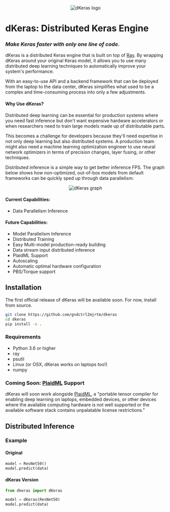 <p align="center">
  <img src="https://github.com/gndctrl2mjrtm/dkeras/blob/master/assets/dkeras_logo.png?raw=true" alt="dKeras logo"/>
</p>

# dKeras: Distributed Keras Engine
### ***Make Keras faster with only one line of code.***

dKeras is a distributed Keras engine that is built on top of 
[Ray](https://github.com/ray-project/ray). By wrapping dKeras around your
original Keras model, it allows you to use many distributed deep learning
techniques to automatically improve your system's performance.


With an easy-to-use API and a backend framework that can be deployed from
the laptop to the data center, dKeras simpilifies what used to be a complex
and time-consuming process into only a few adjustments.

#### Why Use dKeras?

Distributed deep learning can be essential for production systems where you 
need fast inference but don't want expensive hardware accelerators or when
researchers need to train large models made up of distributable parts.

This becomes a challenge for developers because they'll need expertise in not
only deep learning but also distributed systems. A production team might also
need a machine learning optimization engineer to use neural network 
optimizers in terms of precision changes, layer fusing, or other techniques. 

Distributed inference is a simple way to get better inference FPS. The graph 
below shows how non-optimized, out-of-box models from default frameworks can 
be quickly sped up through data parallelism:

<p align="center">
  <img src="https://github.com/gndctrl2mjrtm/dkeras/blob/master/assets/inference_comparison.png?raw=true" alt="dKeras graph"/>
</p>


#### Current Capabilities:
- Data Parallelism Inference

#### Future Capabilities:
- Model Parallelism Inference
- Distributed Training
- Easy Multi-model production-ready building
- Data stream input distributed inference
- PlaidML Support
- Autoscaling
- Automatic optimal hardware configuration 
- PBS/Torque support

## Installation
The first official release of dKeras will be available soon. For 
now, install from source.
```bash
git clone https://github.com/gndctrl2mjrtm/dkeras
cd dkeras
pip install -e .
```

### Requirements

- Python 3.6 or higher
- ray
- psutil
- Linux (or OSX, dKeras works on laptops too!)
- numpy


### Coming Soon: [PlaidML](https://github.com/plaidml/plaidml) Support
dKeras will soon work alongside [PlaidML](https://github.com/plaidml/plaidml), 
a "portable tensor compiler for enabling deep learning on laptops, embedded devices, 
or other devices where the available computing hardware is not well 
supported or the available software stack contains unpalatable 
license restrictions." 

## Distributed Inference

### Example

#### Original
```python
model = ResNet50()
model.predict(data)
```
#### dKeras Version
```python
from dkeras import dKeras

model = dKeras(ResNet50)
model.predict(data)
```